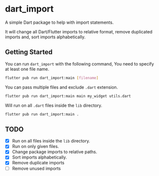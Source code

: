 # dart_import

A simple Dart package to help with import statements.

It will change all Dart/Flutter imports to relative format, remove duplicated imports and, sort imports alphabetically.

## Getting Started

You can run `dart_import` with the following command, You need to specify at least one file name.

```bash
flutter pub run dart_import:main [filename]
```

You can pass multiple files and exclude `.dart` extension.

```bash
flutter pub run dart_import:main main my_widget utils.dart
```

Will run on all `.dart` files inside the `lib` directory.

```bash
flutter pub run dart_import:main .
```

## TODO
- [x] Run on all files inside the `lib` directory.
- [x] Run on only given files.
- [x] Change package imports to relative paths.
- [x] Sort imports alphabetically.
- [x] Remove duplicate imports
- [ ] Remove unused imports